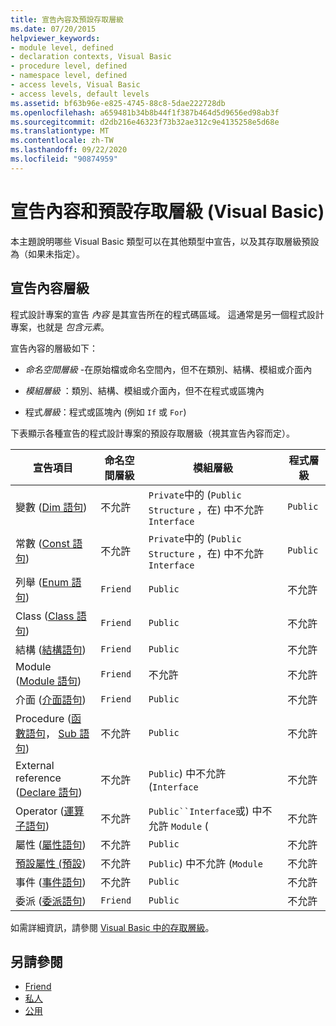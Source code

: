 ```yaml
---
title: 宣告內容及預設存取層級
ms.date: 07/20/2015
helpviewer_keywords:
- module level, defined
- declaration contexts, Visual Basic
- procedure level, defined
- namespace level, defined
- access levels, Visual Basic
- access levels, default levels
ms.assetid: bf63b96e-e825-4745-88c8-5dae222728db
ms.openlocfilehash: a659481b34b8b44f1f387b464d5d9656ed98ab3f
ms.sourcegitcommit: d2db216e46323f73b32ae312c9e4135258e5d68e
ms.translationtype: MT
ms.contentlocale: zh-TW
ms.lasthandoff: 09/22/2020
ms.locfileid: "90874959"
---
```

# <a name="declaration-contexts-and-default-access-levels-visual-basic"></a>宣告內容和預設存取層級 (Visual Basic)

本主題說明哪些 Visual Basic 類型可以在其他類型中宣告，以及其存取層級預設為（如果未指定）。  
  
## <a name="declaration-context-levels"></a>宣告內容層級  

 程式設計專案的宣告 *內容* 是其宣告所在的程式碼區域。 這通常是另一個程式設計專案，也就是 *包含元素*。  
  
 宣告內容的層級如下：  
  
- *命名空間層級* -在原始檔或命名空間內，但不在類別、結構、模組或介面內  
  
- *模組層級* ：類別、結構、模組或介面內，但不在程式或區塊內  
  
- 程式*層級*：程式或區塊內 (例如 `If` 或 `For`)   
  
 下表顯示各種宣告的程式設計專案的預設存取層級（視其宣告內容而定）。  
  
|宣告項目|命名空間層級|模組層級|程式層級|  
|----------------------|---------------------|------------------|---------------------|  
|變數 ([Dim 語句](dim-statement.md)) |不允許|`Private`中的 (`Public` `Structure` ，在) 中不允許 `Interface`|`Public`|  
|常數 ([Const 語句](const-statement.md)) |不允許|`Private`中的 (`Public` `Structure` ，在) 中不允許 `Interface`|`Public`|  
|列舉 ([Enum 語句](enum-statement.md)) |`Friend`|`Public`|不允許|  
|Class ([Class 語句](class-statement.md)) |`Friend`|`Public`|不允許|  
|結構 ([結構語句](structure-statement.md)) |`Friend`|`Public`|不允許|  
|Module ([Module 語句](module-statement.md)) |`Friend`|不允許|不允許|  
|介面 ([介面語句](interface-statement.md)) |`Friend`|`Public`|不允許|  
|Procedure ([函數語句](function-statement.md)， [Sub 語句](sub-statement.md)) |不允許|`Public`|不允許|  
|External reference ([Declare 語句](declare-statement.md)) |不允許|`Public`) 中不允許 (`Interface`|不允許|  
|Operator ([運算子語句](operator-statement.md)) |不允許|`Public``Interface`或) 中不允許 `Module` (|不允許|  
|屬性 ([屬性語句](property-statement.md)) |不允許|`Public`|不允許|  
|[預設屬性 (預設](../modifiers/default.md)) |不允許|`Public`) 中不允許 (`Module`|不允許|  
|事件 ([事件語句](event-statement.md)) |不允許|`Public`|不允許|  
|委派 ([委派語句](delegate-statement.md)) |`Friend`|`Public`|不允許|  
  
 如需詳細資訊，請參閱 [Visual Basic 中的存取層級](../../programming-guide/language-features/declared-elements/access-levels.md)。  
  
## <a name="see-also"></a>另請參閱

- [Friend](../modifiers/friend.md)
- [私人](../modifiers/private.md)
- [公用](../modifiers/public.md)
